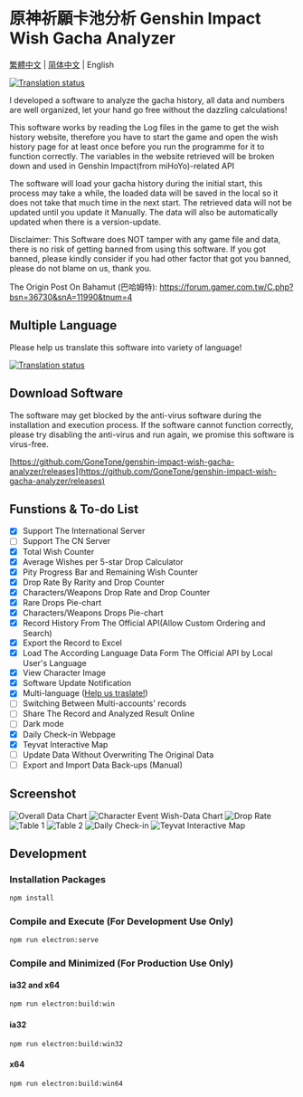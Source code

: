 # 原神祈願卡池分析 Genshin Impact Wish Gacha Analyzer

[繁體中文](README.md) | [简体中文](README_ZH-CN.md) | English

[![Translation status](https://weblate.reh.tw/widgets/genshin-impact-wish-gacha-analyzer/-/svg-badge.svg)](https://weblate.reh.tw/engage/genshin-impact-wish-gacha-analyzer/)

I developed a software to analyze the gacha history, all data and numbers are well organized, let your hand go free without the dazzling calculations!

This software works by reading the Log files in the game to get the wish history website, therefore you have to start the game and open the wish history page for at least once before you run the programme for it to function correctly. The variables in the website retrieved will be broken down and used in Genshin Impact(from miHoYo)-related API

The software will load your gacha history during the initial start, this process may take a while, the loaded data will be saved in the local so it does not take that much time in the next start. The retrieved data will not be updated until you update it Manually. The data will also be automatically updated when there is a version-update.

Disclaimer: This Software does NOT tamper with any game file and data, there is no risk of getting banned from using this software. If you got banned, please kindly consider if you had other factor that got you banned, please do not blame on us, thank you.

The Origin Post On Bahamut (巴哈姆特): <https://forum.gamer.com.tw/C.php?bsn=36730&snA=11990&tnum=4>

## Multiple Language

Please help us translate this software into variety of language!

[![Translation status](https://weblate.reh.tw/widgets/genshin-impact-wish-gacha-analyzer/-/open-graph.png)](https://weblate.reh.tw/engage/genshin-impact-wish-gacha-analyzer/)

## Download Software

The software may get blocked by the anti-virus software during the installation and execution process. If the software cannot function correctly, please try disabling the anti-virus and run again, we promise this software is virus-free.

[https://github.com/GoneTone/genshin-impact-wish-gacha-analyzer/releases](https://github.com/GoneTone/genshin-impact-wish-gacha-analyzer/releases)

## Funstions & To-do List

- [x] Support The International Server
- [ ] Support The CN Server
- [x] Total Wish Counter
- [x] Average Wishes per 5-star Drop Calculator
- [x] Pity Progress Bar and Remaining Wish Counter
- [x] Drop Rate By Rarity and Drop Counter
- [x] Characters/Weapons Drop Rate and Drop Counter
- [x] Rare Drops Pie-chart
- [x] Characters/Weapons Drops Pie-chart
- [x] Record History From The Official API(Allow Custom Ordering and Search)
- [x] Export the Record to Excel
- [x] Load The According Language Data Form The Official API by Local User's Language
- [x] View Character Image
- [x] Software Update Notification
- [x] Multi-language ([Help us traslate!](https://weblate.reh.tw/engage/genshin-impact-wish-gacha-analyzer/))
- [ ] Switching Between Multi-accounts' records
- [ ] Share The Record and Analyzed Result Online
- [ ] Dark mode
- [X] Daily Check-in Webpage
- [X] Teyvat Interactive Map
- [ ] Update Data Without Overwriting The Original Data
- [ ] Export and Import Data Back-ups (Manual)

## Screenshot 

![Overall Data Chart](docs/images/en/1.png)
![Character Event Wish-Data Chart](docs/images/en/2.png)
![Drop Rate](docs/images/en/3.png)
![Table 1](docs/images/en/4.png)
![Table 2](docs/images/en/5.png)
![Daily Check-in](docs/images/en/6.png)
![Teyvat Interactive Map](docs/images/en/7.png)

## Development

### Installation Packages

```bash
npm install
```

### Compile and Execute (For Development Use Only)

```bash
npm run electron:serve
```

### Compile and Minimized (For Production Use Only)

#### ia32 and x64

```bash
npm run electron:build:win
```

#### ia32

```bash
npm run electron:build:win32
```

#### x64

```bash
npm run electron:build:win64
```
